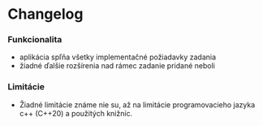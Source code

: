 # Changelog

### Funkcionalita

- aplikácia spľňa všetky implementačné požiadavky zadania
- žiadné ďalšie rozšírenia nad rámec zadanie pridané neboli

### Limitácie

- Žiadné limitácie známe nie su, až na limitácie programovacieho jazyka c++ (C++20) a použitých knižníc.